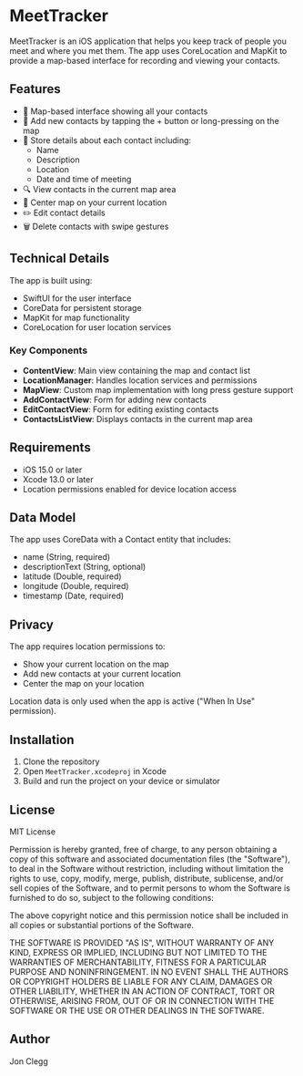 # MeetTracker

MeetTracker is an iOS application that helps you keep track of people you meet and where you met them. The app uses CoreLocation and MapKit to provide a map-based interface for recording and viewing your contacts.

## Features

- 📍 Map-based interface showing all your contacts
- 📱 Add new contacts by tapping the + button or long-pressing on the map
- 📝 Store details about each contact including:
  - Name
  - Description
  - Location
  - Date and time of meeting
- 🔍 View contacts in the current map area
- 📍 Center map on your current location
- ✏️ Edit contact details
- 🗑️ Delete contacts with swipe gestures

## Technical Details

The app is built using:
- SwiftUI for the user interface
- CoreData for persistent storage
- MapKit for map functionality
- CoreLocation for user location services

### Key Components

- **ContentView**: Main view containing the map and contact list
- **LocationManager**: Handles location services and permissions
- **MapView**: Custom map implementation with long press gesture support
- **AddContactView**: Form for adding new contacts
- **EditContactView**: Form for editing existing contacts
- **ContactsListView**: Displays contacts in the current map area

## Requirements

- iOS 15.0 or later
- Xcode 13.0 or later
- Location permissions enabled for device location access

## Data Model

The app uses CoreData with a Contact entity that includes:
- name (String, required)
- descriptionText (String, optional)
- latitude (Double, required)
- longitude (Double, required)
- timestamp (Date, required)

## Privacy

The app requires location permissions to:
- Show your current location on the map
- Add new contacts at your current location
- Center the map on your location

Location data is only used when the app is active ("When In Use" permission).

## Installation

1. Clone the repository
2. Open `MeetTracker.xcodeproj` in Xcode
3. Build and run the project on your device or simulator

## License

MIT License

Permission is hereby granted, free of charge, to any person obtaining a copy
of this software and associated documentation files (the "Software"), to deal
in the Software without restriction, including without limitation the rights
to use, copy, modify, merge, publish, distribute, sublicense, and/or sell
copies of the Software, and to permit persons to whom the Software is
furnished to do so, subject to the following conditions:

The above copyright notice and this permission notice shall be included in all
copies or substantial portions of the Software.

THE SOFTWARE IS PROVIDED "AS IS", WITHOUT WARRANTY OF ANY KIND, EXPRESS OR
IMPLIED, INCLUDING BUT NOT LIMITED TO THE WARRANTIES OF MERCHANTABILITY,
FITNESS FOR A PARTICULAR PURPOSE AND NONINFRINGEMENT. IN NO EVENT SHALL THE
AUTHORS OR COPYRIGHT HOLDERS BE LIABLE FOR ANY CLAIM, DAMAGES OR OTHER
LIABILITY, WHETHER IN AN ACTION OF CONTRACT, TORT OR OTHERWISE, ARISING FROM,
OUT OF OR IN CONNECTION WITH THE SOFTWARE OR THE USE OR OTHER DEALINGS IN THE
SOFTWARE.

## Author

Jon Clegg
